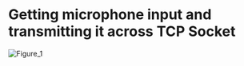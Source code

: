 # Getting microphone input and transmitting it across TCP Socket

![Figure_1](https://user-images.githubusercontent.com/60630614/111499858-c3922880-8719-11eb-9150-20ab3b2a4107.png)
